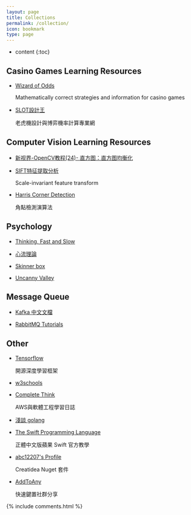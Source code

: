 ```yaml
---
layout: page
title: Collections
permalink: /collection/
icon: bookmark
type: page
---
```


* content
{:toc}




## Casino Games Learning Resources

* [Wizard of Odds](https://wizardofodds.com/)

	Mathematically correct strategies and information for casino games

* [SLOT設計王](https://ezslotdesign.com/)
	
	老虎機設計與博弈機率計算專業網

## Computer Vision Learning Resources

* [新视界-OpenCV教程(24)- 直方图：直方图均衡化](https://zhuanlan.zhihu.com/p/58481195)

* [SIFT特征提取分析](https://blog.csdn.net/abcjennifer/article/details/7639681)

	Scale-invariant feature transform 
	
* [Harris Corner Detection](https://www.itread01.com/p/1343014.html)
	
	角點檢測演算法

## Psychology

* [Thinking, Fast and Slow](https://zh.wikipedia.org/wiki/%E5%BF%AB%E6%80%9D%E6%85%A2%E6%83%B3)
	
* [心流理論](https://zh.wikipedia.org/wiki/%E5%BF%83%E6%B5%81%E7%90%86%E8%AB%96)

* [Skinner box](https://zh.wikipedia.org/wiki/%E6%96%AF%E9%87%91%E7%BA%B3%E7%AE%B1)

* [Uncanny Valley](https://zh.wikipedia.org/wiki/%E6%81%90%E6%80%96%E8%B0%B7%E7%90%86%E8%AE%BA)

## Message Queue

* [Kafka 中文文檔](https://kafka.apachecn.org/intro.html)

* [RabbitMQ Tutorials](https://www.rabbitmq.com/getstarted.html)

## Other

* [Tensorflow](https://www.tensorflow.org/?hl=zh-cn)
	
	開源深度學習框架

* [w3schools](https://www.w3schools.com/)

* [Complete Think](https://rickhw.github.io/)

	AWS與軟體工程學習日誌
	
* [淺談 golang](https://hsinyu.gitbooks.io/golang_note/content/about_golang.html)

* [The Swift Programming Language](https://tommy60703.gitbooks.io/swift-language-traditional-chinese/content)

	正體中文版蘋果 Swift 官方教學

* [abc12207's Profile](https://www.nuget.org/profiles/abc12207)

    Creatidea Nuget 套件

* [AddToAny](https://www.addtoany.com/)

    快速鍵置社群分享


 {% include comments.html %}